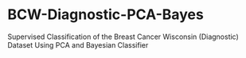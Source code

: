 # BCW-Diagnostic-PCA-Bayes
Supervised Classification of the Breast Cancer Wisconsin (Diagnostic) Dataset Using PCA and Bayesian Classifier
